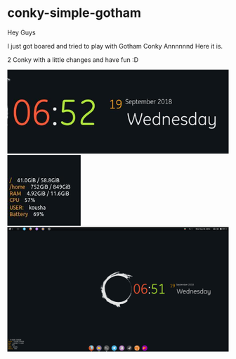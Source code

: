# conky-simple-gotham
Hey Guys

I just got boared and tried to play with Gotham Conky
Annnnnnd Here it is.

2 Conky with a little changes and have fun :D

![alt text](https://raw.githubusercontent.com/kousha1999/conky-simple-gotham/master/photo_2018-09-19_18-52-46.jpg)
![alt text](https://raw.githubusercontent.com/kousha1999/conky-simple-gotham/master/photo_2018-09-19_18-53-03.jpg)
![alt text](https://raw.githubusercontent.com/kousha1999/conky-simple-gotham/master/image.png)
